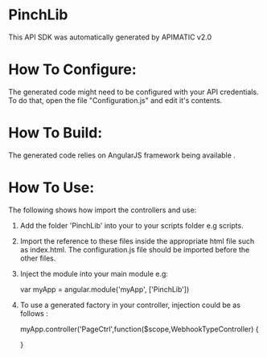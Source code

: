 PinchLib
=================
This API SDK was automatically generated by APIMATIC v2.0

How To Configure:
=================
The generated code might need to be configured with your API credentials. To do that,
open the file "Configuration.js" and edit it's contents.

How To Build: 
=============
The generated code relies on AngularJS framework being available . 

How To Use:
===========
The following shows how import the controllers and use:

1) Add the folder 'PinchLib' into your to your scripts folder e.g scripts.
   
2) Import the reference to these files inside the appropriate html file such as index.html. 
   The configuration.js file should be imported before the other files.


    <!-- Helper files -->
    <script src="scripts/PinchLib/Configuration.js"></script>
    <script src="scripts/PinchLib/APIHelper.js"></script>
    <script src="scripts/PinchLib/CustomAuthUtility.js"></script>
    <script src="scripts/PinchLib/Http/Client/HttpContext.js"></script>
    <script src="scripts/PinchLib/Http/Client/RequestClient.js"></script>
    <script src="scripts/PinchLib/Http/Request/HttpRequest.js"></script>
    <script src="scripts/PinchLib/Http/Response/HttpResponse.js"></script>

    <!-- API Controllers -->
    <script src="scripts/PinchLib/Controllers/WebhookTypeController.js"></script>
    <script src="scripts/PinchLib/Controllers/WebhookController.js"></script>
    <script src="scripts/PinchLib/Controllers/TicketController.js"></script>

    <!-- Models -->
    <script src="scripts/PinchLib/Models/BaseModel.js"></script>
    <script src="scripts/PinchLib/Models/Webhook.js"></script>

3) Inject the module into your main module e.g:

    var myApp = angular.module('myApp', ['PinchLib'])

4) To use a generated factory in your controller, injection could be as follows : 
 
    myApp.controller('PageCtrl',function($scope,WebhookTypeController) {

    }
